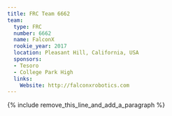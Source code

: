 ```yaml
---
title: FRC Team 6662
team:
  type: FRC
  number: 6662
  name: FalconX
  rookie_year: 2017
  location: Pleasant Hill, California, USA
  sponsors:
  - Tesoro
  - College Park High
  links:
    Website: http://falconxrobotics.com
---
```


{% include remove_this_line_and_add_a_paragraph %}